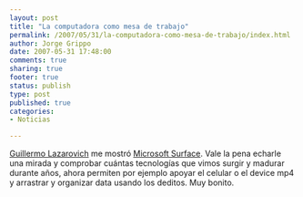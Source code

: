 ```yaml
--- 
layout: post
title: "La computadora como mesa de trabajo"
permalink: /2007/05/31/la-computadora-como-mesa-de-trabajo/index.html
author: Jorge Grippo
date: 2007-05-31 17:48:00
comments: true
sharing: true
footer: true
status: publish
type: post
published: true
categories: 
- Noticias

---
```

<!-- 38 -->
<a href="http://www.culturablog.com/usuarios/ver_perfil.php?i_user_id=10982">Guillermo Lazarovich</a> me mostró <a href="http://www.culturablog.com/usuarios/vercomentarios.php?blogName=guillermolazarovich&amp;i_mensaje_id=30704&amp;mostrarURL=si">Microsoft Surface</a>. Vale la pena echarle una mirada y comprobar cuántas tecnologías que vimos surgir y madurar durante años, ahora permiten por ejemplo apoyar el celular o el device mp4 y arrastrar y organizar data usando los deditos. Muy bonito.

